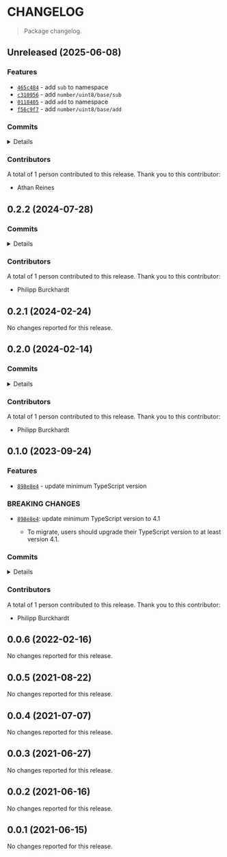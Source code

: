# CHANGELOG

> Package changelog.

<section class="release" id="unreleased">

## Unreleased (2025-06-08)

<section class="features">

### Features

-   [`465c484`](https://github.com/stdlib-js/stdlib/commit/465c484235dbfba4c323c9913c4091e6d628374a) - add `sub` to namespace
-   [`c310956`](https://github.com/stdlib-js/stdlib/commit/c3109561991e395abc5a2724d09c25028425e5a2) - add `number/uint8/base/sub`
-   [`0118405`](https://github.com/stdlib-js/stdlib/commit/0118405267e70154055052368896b1337d951e43) - add `add` to namespace
-   [`f56c9f7`](https://github.com/stdlib-js/stdlib/commit/f56c9f7be596caa4a23d1ca9c7d6ff1dd919730a) - add `number/uint8/base/add`

</section>

<!-- /.features -->

<section class="commits">

### Commits

<details>

-   [`465c484`](https://github.com/stdlib-js/stdlib/commit/465c484235dbfba4c323c9913c4091e6d628374a) - **feat:** add `sub` to namespace _(by Athan Reines)_
-   [`c310956`](https://github.com/stdlib-js/stdlib/commit/c3109561991e395abc5a2724d09c25028425e5a2) - **feat:** add `number/uint8/base/sub` _(by Athan Reines)_
-   [`e21f523`](https://github.com/stdlib-js/stdlib/commit/e21f5234efd9048dbd9a8de6ecf6f72a33d758d2) - **docs:** fix return value _(by Athan Reines)_
-   [`3223642`](https://github.com/stdlib-js/stdlib/commit/3223642f722c9df1e0abac4d1619378e425a9cd7) - **bench:** fix assertion _(by Athan Reines)_
-   [`0118405`](https://github.com/stdlib-js/stdlib/commit/0118405267e70154055052368896b1337d951e43) - **feat:** add `add` to namespace _(by Athan Reines)_
-   [`f56c9f7`](https://github.com/stdlib-js/stdlib/commit/f56c9f7be596caa4a23d1ca9c7d6ff1dd919730a) - **feat:** add `number/uint8/base/add` _(by Athan Reines)_

</details>

</section>

<!-- /.commits -->

<section class="contributors">

### Contributors

A total of 1 person contributed to this release. Thank you to this contributor:

-   Athan Reines

</section>

<!-- /.contributors -->

</section>

<!-- /.release -->

<section class="release" id="v0.2.2">

## 0.2.2 (2024-07-28)

<section class="commits">

### Commits

<details>

-   [`41d41e9`](https://github.com/stdlib-js/stdlib/commit/41d41e959b4eaad3c631e6898e3144a4015a5458) - **test:** include trailing newlines in Julia-generated JSON fixtures _(by Philipp Burckhardt)_
-   [`9ed7d0e`](https://github.com/stdlib-js/stdlib/commit/9ed7d0e7d57edb5ad0dfb65c944bed87d475cbf3) - **chore:** add missing trailing newlines _(by Philipp Burckhardt)_

</details>

</section>

<!-- /.commits -->

<section class="contributors">

### Contributors

A total of 1 person contributed to this release. Thank you to this contributor:

-   Philipp Burckhardt

</section>

<!-- /.contributors -->

</section>

<!-- /.release -->

<section class="release" id="v0.2.1">

## 0.2.1 (2024-02-24)

No changes reported for this release.

</section>

<!-- /.release -->

<section class="release" id="v0.2.0">

## 0.2.0 (2024-02-14)

<section class="commits">

### Commits

<details>

-   [`fe1a276`](https://github.com/stdlib-js/stdlib/commit/fe1a2764c983ee7adc61e5f383dd91dd262ddfc2) - **docs:** update related packages sections [(#1220)](https://github.com/stdlib-js/stdlib/pull/1220) _(by stdlib-bot)_
-   [`1879534`](https://github.com/stdlib-js/stdlib/commit/18795348ac0c51d3b13c1b26c0f5921ec5fd010c) - **docs:** update related packages sections [(#1179)](https://github.com/stdlib-js/stdlib/pull/1179) _(by stdlib-bot)_
-   [`9502ed2`](https://github.com/stdlib-js/stdlib/commit/9502ed27e2853e312c556a48bdd7775095e66709) - **build:** replace tslint directive with eslint equivalent _(by Philipp Burckhardt)_
-   [`d73bbf4`](https://github.com/stdlib-js/stdlib/commit/d73bbf43d222f935085f8ecf7526e5f57835f74e) - **build:** replace lint directives _(by Philipp Burckhardt)_

</details>

</section>

<!-- /.commits -->

<section class="contributors">

### Contributors

A total of 1 person contributed to this release. Thank you to this contributor:

-   Philipp Burckhardt

</section>

<!-- /.contributors -->

</section>

<!-- /.release -->

<section class="release" id="v0.1.0">

## 0.1.0 (2023-09-24)

<section class="features">

### Features

-   [`898e8e4`](https://github.com/stdlib-js/stdlib/commit/898e8e45b2ff0b16c3b7a04786f4e2577422f5b6) - update minimum TypeScript version

</section>

<!-- /.features -->

<section class="breaking-changes">

### BREAKING CHANGES

-   [`898e8e4`](https://github.com/stdlib-js/stdlib/commit/898e8e45b2ff0b16c3b7a04786f4e2577422f5b6): update minimum TypeScript version to 4.1

    -   To migrate, users should upgrade their TypeScript version to at least version 4.1.

</section>

<!-- /.breaking-changes -->

<section class="commits">

### Commits

<details>

-   [`898e8e4`](https://github.com/stdlib-js/stdlib/commit/898e8e45b2ff0b16c3b7a04786f4e2577422f5b6) - **feat:** update minimum TypeScript version _(by Philipp Burckhardt)_
-   [`0e39133`](https://github.com/stdlib-js/stdlib/commit/0e39133f08095cc9c319adb377306a4d0500f664) - **chore:** use strictEqual checks and resolve lint errors _(by Philipp Burckhardt)_

</details>

</section>

<!-- /.commits -->

<section class="contributors">

### Contributors

A total of 1 person contributed to this release. Thank you to this contributor:

-   Philipp Burckhardt

</section>

<!-- /.contributors -->

</section>

<!-- /.release -->

<section class="release" id="v0.0.6">

## 0.0.6 (2022-02-16)

No changes reported for this release.

</section>

<!-- /.release -->

<section class="release" id="v0.0.5">

## 0.0.5 (2021-08-22)

No changes reported for this release.

</section>

<!-- /.release -->

<section class="release" id="v0.0.4">

## 0.0.4 (2021-07-07)

No changes reported for this release.

</section>

<!-- /.release -->

<section class="release" id="v0.0.3">

## 0.0.3 (2021-06-27)

No changes reported for this release.

</section>

<!-- /.release -->

<section class="release" id="v0.0.2">

## 0.0.2 (2021-06-16)

No changes reported for this release.

</section>

<!-- /.release -->

<section class="release" id="v0.0.1">

## 0.0.1 (2021-06-15)

No changes reported for this release.

</section>

<!-- /.release -->

